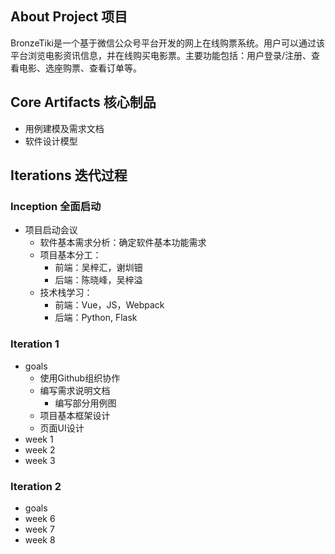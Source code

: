## About Project 项目

BronzeTiki是一个基于微信公众号平台开发的网上在线购票系统。用户可以通过该平台浏览电影资讯信息，并在线购买电影票。主要功能包括：用户登录/注册、查看电影、选座购票、查看订单等。

## Core Artifacts 核心制品

* 用例建模及需求文档
* 软件设计模型

## Iterations 迭代过程

### Inception 全面启动

* 项目启动会议
	+ 软件基本需求分析：确定软件基本功能需求
	+ 项目基本分工：
		- 前端：吴梓汇，谢圳钿
		- 后端：陈晓峰，吴梓溢
	+ 技术栈学习：
		- 前端：Vue，JS，Webpack
		- 后端：Python, Flask

### Iteration 1
* goals
	+ 使用Github组织协作
	+ 编写需求说明文档
		- 编写部分用例图
	+ 项目基本框架设计
	+ 页面UI设计
* week 1
* week 2
* week 3


### Iteration 2
* goals
* week 6
* week 7
* week 8
